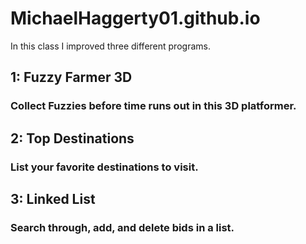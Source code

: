 # MichaelHaggerty01.github.io
In this class I improved three different programs.
## 1: Fuzzy Farmer 3D
### Collect Fuzzies before time runs out in this 3D platformer.
## 2: Top Destinations
### List your favorite destinations to visit.
## 3: Linked List
### Search through, add, and delete bids in a list.
